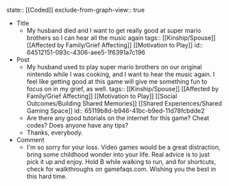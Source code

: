 state:: [[Coded]]
exclude-from-graph-view:: true

- Title
	- My husband died and I want to get really good at super mario brothers so I can hear all the music again
	  tags:: [[Kinship/Spouse]] [[Affected by Family/Grief Affecting]] [[Motivation to Play]]
	  id:: 64512151-093c-4306-aee5-1f6391a7c196
- Post
	- My husband used to play super mario brothers on our original nintendo while I was cooking, and I want to hear the music again. I feel like getting good at this game will give me something fun to focus on in my grief, as well.
	  tags:: [[Kinship/Spouse]] [[Affected by Family/Grief Affecting]] [[Motivation to Play]] [[Social Outcomes/Building Shared Memories]] [[Shared Experiences/Shared Gaming Space]]
	  id:: 65119b8d-b946-41bc-b9ed-11d78fcbdde2
	- Are there any good tutorials on the internet for this game? Cheat codes? Does anyone have any tips?
	- Thanks, everybody.
- Comment
	- I'm so sorry for your loss. Video games would be a great distraction, bring some childhood wonder into your life. Real advice is to just pick it up and enjoy. Hold B while walking to run, and for shortcuts, check for walkthroughs on gamefaqs.com. Wishing you the best in this hard time.